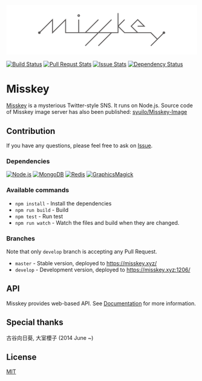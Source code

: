 ![](misskey-logo.png)

[![Build Status](https://travis-ci.org/syuilo/Misskey.svg)](https://travis-ci.org/syuilo/Misskey)
[![Pull Requst Stats](http://issuestats.com/github/syuilo/Misskey/badge/pr?style=flat)](http://issuestats.com/github/syuilo/Misskey)
[![Issue Stats](http://issuestats.com/github/syuilo/Misskey/badge/issue?style=flat)](http://issuestats.com/github/syuilo/Misskey)
[![Dependency Status](https://gemnasium.com/syuilo/Misskey.svg)](https://gemnasium.com/syuilo/Misskey)

# Misskey
[Misskey](https://misskey.xyz/) is a mysterious Twitter-style SNS.
It runs on Node.js.
Source code of Misskey image server has also been published: [syuilo/Misskey-Image](https://github.com/syuilo/Misskey-Image)

## Contribution
If you have any questions, please feel free to ask on [Issue](https://github.com/syuilo/Misskey/issues).

### Dependencies
[![Node.js](https://img.shields.io/badge/Node.js-0.12.0-blue.svg)](https://nodejs.org)
[![MongoDB](https://img.shields.io/badge/MongoDB-2.6.9-blue.svg)](https://www.mongodb.org)
[![Redis](https://img.shields.io/badge/Redis-2.8.19-blue.svg)](http://redis.io)
[![GraphicsMagick](https://img.shields.io/badge/GraphicsMagick-1.3.20-blue.svg)](http://www.graphicsmagick.org)

### Available commands
* `npm install` - Install the dependencies
* `npm run build` - Build
* `npm test` - Run test
* `npm run watch` - Watch the files and build when they are changed.

### Branches
Note that only `develop` branch is accepting any Pull Request.
* `master` - Stable version, deployed to https://misskey.xyz/
* `develop` - Development version, deployed to https://misskey.xyz:1206/

## API
Misskey provides web-based API.
See [Documentation](doc/api-usage.md) for more information.

## Special thanks
古谷向日葵, 大室櫻子 (2014 June ~)

## License
[MIT](LICENSE)
